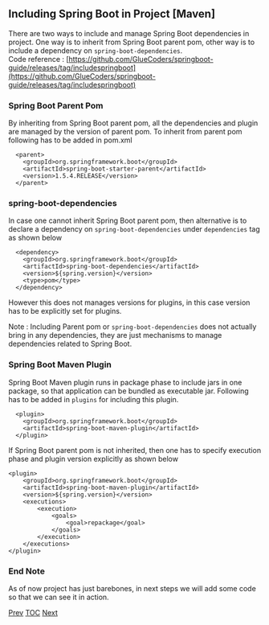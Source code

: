 ## Including Spring Boot in Project [Maven]

There are two ways to include and manage Spring Boot dependencies in project. One way is to inherit from Spring Boot parent pom, other way is to include a dependency on `spring-boot-dependencies`.   
Code reference : [https://github.com/GlueCoders/springboot-guide/releases/tag/includespringboot](https://github.com/GlueCoders/springboot-guide/releases/tag/includespringboot)  

### Spring Boot Parent Pom  

By inheriting from Spring Boot parent pom, all the dependencies and plugin are managed by the version of parent pom. To inherit from parent pom following has to be added in pom.xml  
```
  <parent>
  	<groupId>org.springframework.boot</groupId>
  	<artifactId>spring-boot-starter-parent</artifactId>
  	<version>1.5.4.RELEASE</version>
  </parent>  
```  
### spring-boot-dependencies  
In case one cannot inherit Spring Boot parent pom, then alternative is to declare a dependency on `spring-boot-dependencies` under `dependencies` tag as shown below  
```
  <dependency>
  	<groupId>org.springframework.boot</groupId>
  	<artifactId>spring-boot-dependencies</artifactId>
  	<version>${spring.version}</version>
  	<type>pom</type>
  </dependency>  
```  
However this does not manages versions for plugins, in this case version has to be explicitly set for plugins.  

Note : Including Parent pom or `spring-boot-dependencies` does not actually bring in any dependencies, they are just mechanisms to manage dependencies related to Spring Boot.

### Spring Boot Maven Plugin

Spring Boot Maven plugin runs in package phase to include jars in one package, so that application can be bundled as executable jar. Following has to be added in `plugins` for including this plugin.  
```
  <plugin>
  	<groupId>org.springframework.boot</groupId>
  	<artifactId>spring-boot-maven-plugin</artifactId>
  </plugin>
  ```
If Spring Boot parent pom is not inherited, then one has to specify execution phase and plugin version explicitly as shown below   
```
<plugin>
	<groupId>org.springframework.boot</groupId>
	<artifactId>spring-boot-maven-plugin</artifactId>
	<version>${spring.version}</version>
	<executions>
		<execution>
			<goals>
				<goal>repackage</goal>
			</goals>
		</execution>
	</executions>
</plugin>  
```
### End Note  
As of now project has just barebones, in next steps we will add some code so that we can see it in action.  

[Prev](#)   [TOC](/TOC.md)    [Next](/quick-hello-world.md)

